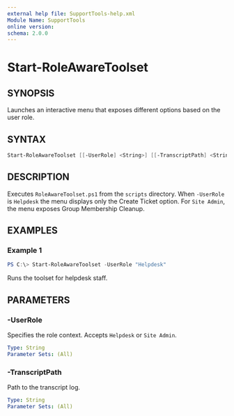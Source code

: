 ```yaml
---
external help file: SupportTools-help.xml
Module Name: SupportTools
online version:
schema: 2.0.0
---
```


# Start-RoleAwareToolset

## SYNOPSIS
Launches an interactive menu that exposes different options based on the user role.

## SYNTAX
```powershell
Start-RoleAwareToolset [[-UserRole] <String>] [[-TranscriptPath] <String>] [-ProgressAction <ActionPreference>] [<CommonParameters>]
```

## DESCRIPTION
Executes `RoleAwareToolset.ps1` from the `scripts` directory. When `-UserRole` is `Helpdesk` the menu displays only the Create Ticket option. For `Site Admin`, the menu exposes Group Membership Cleanup.

## EXAMPLES
### Example 1
```powershell
PS C:\> Start-RoleAwareToolset -UserRole "Helpdesk"
```
Runs the toolset for helpdesk staff.

## PARAMETERS
### -UserRole
Specifies the role context. Accepts `Helpdesk` or `Site Admin`.
```yaml
Type: String
Parameter Sets: (All)
```
### -TranscriptPath
Path to the transcript log.
```yaml
Type: String
Parameter Sets: (All)
```
